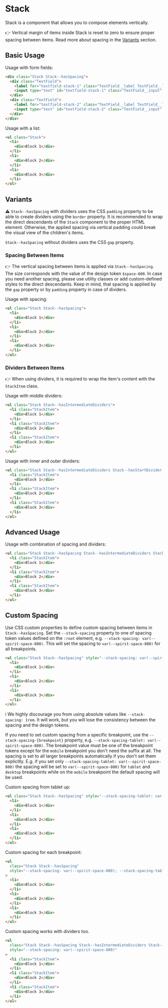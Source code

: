 # Stack

Stack is a component that allows you to compose elements vertically.

👉 Vertical margin of items inside Stack is reset to zero to ensure proper spacing between items. Read more about spacing in the [Variants](#variants) section.

## Basic Usage

Usage with form fields:

```html
<div class="Stack Stack--hasSpacing">
  <div class="TextField">
    <label for="textfield-stack-1" class="TextField__label TextField__label--required">Label</label>
    <input type="text" id="textfield-stack-1" class="TextField__input" placeholder="Placeholder" />
  </div>
  <div class="TextField">
    <label for="textfield-stack-2" class="TextField__label TextField__label--required">Label</label>
    <input type="text" id="textfield-stack-2" class="TextField__input" placeholder="Placeholder" />
  </div>
</div>
```

Usage with a list:

```html
<ul class="Stack">
  <li>
    <div>Block 1</div>
  </li>
  <li>
    <div>Block 2</div>
  </li>
  <li>
    <div>Block 3</div>
  </li>
</ul>
```

## Variants

⚠ `Stack--hasSpacing` with dividers uses the CSS `padding` property to be able to create dividers using the `border` property.
It is recommended to wrap the direct descendants of the `Stack` component to the proper HTML element.
Otherwise, the applied spacing via vertical padding could break the visual view of the children's items.

`Stack--hasSpacing` without dividers uses the CSS `gap` property.

### Spacing Between Items

👉 The vertical spacing between items is applied via `Stack--hasSpacing`. The size corresponds with the value of the design token `$space-600`.
In case you need another spacing, please use utility classes or add custom-defined styles to the direct descendants.
Keep in mind, that spacing is applied by the `gap` property or by `padding` property in case of dividers.

Usage with spacing:

```html
<ul class="Stack Stack--hasSpacing">
  <li>
    <div>Block 1</div>
  </li>
  <li>
    <div>Block 2</div>
  </li>
  <li>
    <div>Block 3</div>
  </li>
</ul>
```

### Dividers Between Items

👉 When using dividers, it is required to wrap the item's content with the `StackItem` class.

Usage with middle dividers:

```html
<ul class="Stack Stack--hasIntermediateDividers">
  <li class="StackItem">
    <div>Block 1</div>
  </li>
  <li class="StackItem">
    <div>Block 2</div>
  </li>
  <li class="StackItem">
    <div>Block 3</div>
  </li>
</ul>
```

Usage with inner and outer dividers:

```html
<ul class="Stack Stack--hasIntermediateDividers Stack--hasStartDivider Stack--hasEndDivider">
  <li class="StackItem">
    <div>Block 1</div>
  </li>
  <li class="StackItem">
    <div>Block 2</div>
  </li>
  <li class="StackItem">
    <div>Block 3</div>
  </li>
</ul>
```

## Advanced Usage

Usage with combination of spacing and dividers:

```html
<ul class="Stack Stack--hasSpacing Stack--hasIntermediateDividers Stack--hasStartDivider Stack--hasEndDivider">
  <li class="StackItem">
    <div>Block 1</div>
  </li>
  <li class="StackItem">
    <div>Block 2</div>
  </li>
  <li class="StackItem">
    <div>Block 3</div>
  </li>
</ul>
```

## Custom Spacing

Use CSS custom properties to define custom spacing between items in `Stack--hasSpacing`. Set the `--stack-spacing`
property to one of spacing token values defined on the `:root` element, e.g. `--stack-spacing: var(--spirit-space-800)`.
This will set the spacing to `var(--spirit-space-800)` for all breakpoints.

```html
<ul class="Stack Stack--hasSpacing" style="--stack-spacing: var(--spirit-space-1200)">
  <li>
    <div>Block 1</div>
  </li>
  <li>
    <div>Block 2</div>
  </li>
  <li>
    <div>Block 3</div>
  </li>
</ul>
```

ℹ️ We highly discourage you from using absolute values like `--stack-spacing: 1rem`. It will work, but you will lose
the consistency between the spacing and the design tokens.

If you need to set custom spacing from a specific breakpoint, use the `--stack-spacing-{breakpoint}` property,
e.g. `--stack-spacing-tablet: var(--spirit-space-800)`. The breakpoint value must be one of the breakpoint tokens
except for the `mobile` breakpoint you don't need the suffix at all. The spacing is set to all larger breakpoints
automatically if you don't set them explicitly. E.g. if you set only `--stack-spacing-tablet: var(--spirit-space-800)`
the spacing will be set to `var(--spirit-space-800)` for `tablet` and `desktop` breakpoints while on the `mobile`
breakpoint the default spacing will be used.

Custom spacing from tablet up:

```html
<ul class="Stack Stack--hasSpacing" style="--stack-spacing-tablet: var(--spirit-space-1200)">
  <li>
    <div>Block 1</div>
  </li>
  <li>
    <div>Block 2</div>
  </li>
  <li>
    <div>Block 3</div>
  </li>
</ul>
```

Custom spacing for each breakpoint:

```html
<ul
  class="Stack Stack--hasSpacing"
  style="--stack-spacing: var(--spirit-space-800); --stack-spacing-tablet: var(--spirit-space-1000); --stack-spacing-desktop: var(--spirit-space-1200)"
>
  <li>
    <div>Block 1</div>
  </li>
  <li>
    <div>Block 2</div>
  </li>
  <li>
    <div>Block 3</div>
  </li>
</ul>
```

Custom spacing works with dividers too.

```html
<ul
  class="Stack Stack--hasSpacing Stack--hasIntermediateDividers Stack--hasStartDivider Stack--hasEndDivider"
  style="--stack-spacing: var(--spirit-space-800)"
>
  <li class="StackItem">
    <div>Block 1</div>
  </li>
  <li class="StackItem">
    <div>Block 2</div>
  </li>
  <li class="StackItem">
    <div>Block 3</div>
  </li>
</ul>
```
